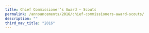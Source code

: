 ```yaml
---
title: Chief Commissioner’s Award – Scouts
permalink: /announcements/2016/chief-commissioners-award-scouts/
description: ""
third_nav_title: "2016"
---
```

